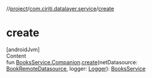 //[project](../index.md)/[com.ciriti.datalayer.service](index.md)/[create](create.md)



# create  
[androidJvm]  
Content  
fun [BooksService.Companion](-books-service/-companion/index.md).[create](create.md)(netDatasource: [BookRemoteDatasource](../com.ciriti.datalayer.network/-book-remote-datasource/index.md), logger: [Logger](../com.ciriti.datalayer.util/-logger/index.md)): [BooksService](-books-service/index.md)  



